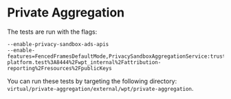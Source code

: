 # Private Aggregation

The tests are run with the flags:

```
--enable-privacy-sandbox-ads-apis
--enable-features=FencedFramesDefaultMode,PrivacySandboxAggregationService:trusted_server_url/https%3A%2F%2Fweb-platform.test%3A8444%2Fwpt_internal%2Fattribution-reporting%2Fresources%2FpublicKeys
```

You can run these tests by targeting the following directory:
`virtual/private-aggregation/external/wpt/private-aggregation`.
